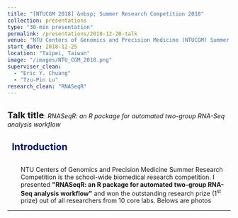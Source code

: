 ```yaml
---
title: "[NTUCGM 2018] &nbsp; Summer Research Competition 2018"
collection: presentations
type: "30-min presentation"
permalink: /presentations/2018-12-20-talk
venue: "NTU Centers of Genomics and Precision Medicine (NTUCGM) Summer Research"
start_date: 2018-12-25
location: "Taipei, Taiwan"
image: "/images/NTU_CGM_2018.png"
superviser_clean:
  - "Eric Y. Chuang"
  - "Tzu-Pin Lu"
research_clean: "RNASeqR"
---
```


<br>
<b style="font-size:15pt">Talk title</b>: <i>RNASeqR: an R package for automated two-group RNA-Seq analysis workflow</i>

<h2 style="color: #000f70"> <i class="fas fa-dot-circle" style="font-size:18px;"></i> &nbsp;&nbsp;Introduction </h2>

<div style="margin-left: 30px">
  <p style="margin-top: 30px">
    NTU Centers of Genomics and Precision Medicine Summer Research Competition is the school-wide biomedical research competition. I presented <b>"RNASeqR: an R package for automated two-group RNA-Seq analysis workflow"</b> and won the outstanding research prize (1<sup>st</sup>  prize) out of all researchers from 10 core labs. Belows are photos
  </p>
  <!-- <figure style="text-align: center; display: inline-block;">
    <img src="/images/CGM_Summer_Research_Contest_solo.jpg" style="width: 90%; display: block;margin-left: auto;margin-right: auto;">
    <figcaption style="text-align: center;">I won the outstanding research prize (1<sup>st</sup> prize) at NTU CGM research contest. <br> Left: Dr. Tsai, Meng-Hsiun (the director of the Institute of Biotechnology, National Taiwan University); middle: Kuan-Hao Chao; right: Dr. Shan-Chwen Chang (Vice Present of National Taiwan University. Former Dean of National Taiwan University College of Medicine)
    </figcaption>
  </figure>
  <figure style="text-align: center; display: inline-block;">
    <img src="/images/CGM_Summer_Research_Contest_All.jpg" style="width: 90%; display: block;margin-left: auto;margin-right: auto;">
    <figcaption style="text-align: center;">All the prize winners of NTU Centers of Genomics and Precision Medicine Summer Research Competition.
    </figcaption>
  </figure> -->

</div>

---
